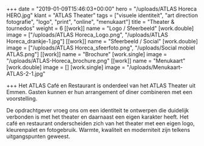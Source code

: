 +++
date = "2019-01-09T15:46:03+00:00"
hero = "/uploads/ATLAS Horeca HERO.jpg"
klant = "ATLAS Theater"
tags = ["visuele identiteit", "art direction fotografie", "logo", "print", "online", "menukaart"]
title = "Theater & tournedos"
weight = 6
[[work]]
name = "Logo / Sfeerbeeld"
[work.double]
image = ["/uploads/ATLAS Horeca_Logo.png", "/uploads/ATLAS Horeca_drankje-1.jpg"]
[[work]]
name = "Sfeerbeeld / Social"
[work.double]
image = ["/uploads/ATLAS Horeca_sfeerfoto.png", "/uploads/Social mobiel ATLAS.png"]
[[work]]
name = "Brochure"
[work.single]
image = "/uploads/ATLAS-Horeca_brochure.png"
[[work]]
name = "Menukaart"
[work.double]
image = []
[work.single]
image = "/uploads/Menukaart-ATLAS-2-1.jpg"

+++
Het ATLAS Café en Restaurant is onderdeel van het ATLAS Theater uit Emmen. Gasten kunnen er hun arrangement of diner combineren met een voorstelling.

De opdrachtgever vroeg ons om een identiteit te ontwerpen die duidelijk verbonden is met het theater en daarnaast een eigen karakter heeft. Het café en restaurant onderscheiden zich van het theater met een eigen logo, kleurenpalet en fotogebruik. Warmte, kwaliteit en moderniteit zijn telkens uitgangspunten geweest.